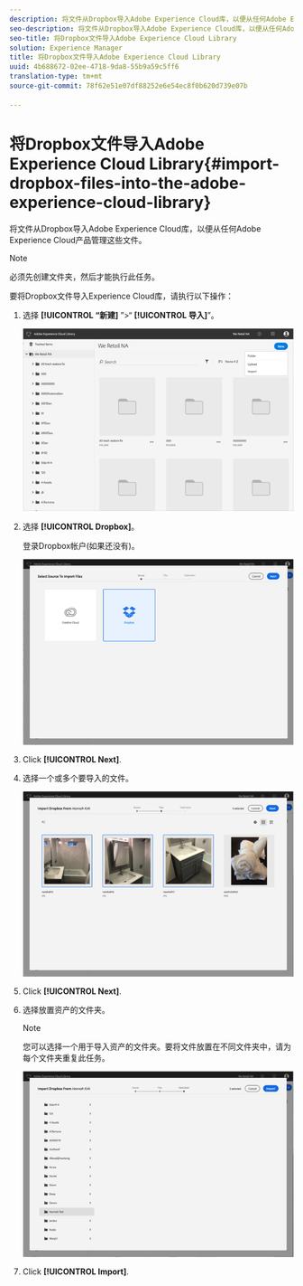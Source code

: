 ```yaml
---
description: 将文件从Dropbox导入Adobe Experience Cloud库，以便从任何Adobe Experience Cloud产品管理这些文件。
seo-description: 将文件从Dropbox导入Adobe Experience Cloud库，以便从任何Adobe Experience Cloud产品管理这些文件。
seo-title: 将Dropbox文件导入Adobe Experience Cloud Library
solution: Experience Manager
title: 将Dropbox文件导入Adobe Experience Cloud Library
uuid: 4b688672-02ee-4718-9da8-55b9a59c5ff6
translation-type: tm+mt
source-git-commit: 78f62e51e07df88252e6e54ec8f0b620d739e07b

---
```



# 将Dropbox文件导入Adobe Experience Cloud Library{#import-dropbox-files-into-the-adobe-experience-cloud-library}

将文件从Dropbox导入Adobe Experience Cloud库，以便从任何Adobe Experience Cloud产品管理这些文件。

>[!NOTE]
>
>必须先创建文件夹，然后才能执行此任务。

要将Dropbox文件导入Experience Cloud库，请执行以下操作：

1. 选择 **[!UICONTROL “新建]** ”&gt;“ **[!UICONTROL 导入]**”。

   ![](assets/library_new_folder_upload.png)

1. 选择 **[!UICONTROL Dropbox]**。

   登录Dropbox帐户(如果还没有)。

   ![](assets/library_import_db.png)

1. Click **[!UICONTROL Next]**.
1. 选择一个或多个要导入的文件。

   ![](assets/library_import_db_files_selected.png)

1. Click **[!UICONTROL Next]**.
1. 选择放置资产的文件夹。

   >[!NOTE]
   >
   >您可以选择一个用于导入资产的文件夹。要将文件放置在不同文件夹中，请为每个文件夹重复此任务。

   ![](assets/library_import_db_folder_select.png)

1. Click **[!UICONTROL Import]**.

